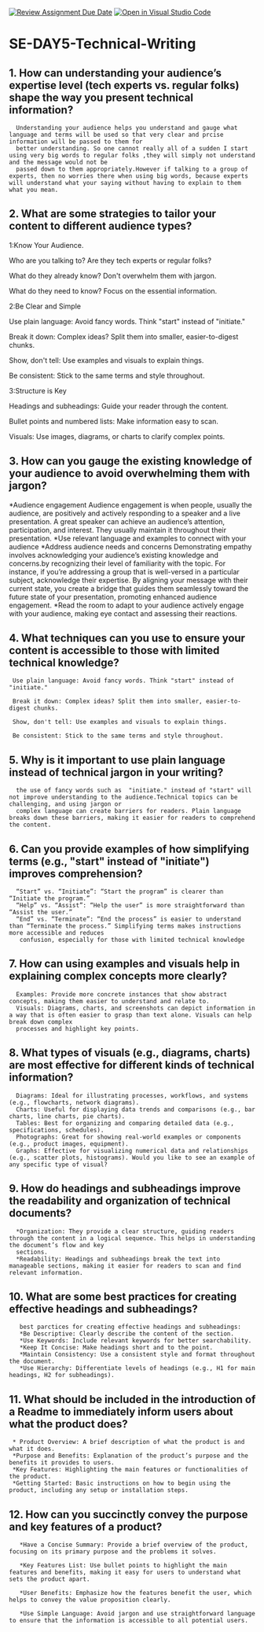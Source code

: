 [![Review Assignment Due Date](https://classroom.github.com/assets/deadline-readme-button-22041afd0340ce965d47ae6ef1cefeee28c7c493a6346c4f15d667ab976d596c.svg)](https://classroom.github.com/a/zsAR-pyY)
[![Open in Visual Studio Code](https://classroom.github.com/assets/open-in-vscode-2e0aaae1b6195c2367325f4f02e2d04e9abb55f0b24a779b69b11b9e10269abc.svg)](https://classroom.github.com/online_ide?assignment_repo_id=15650344&assignment_repo_type=AssignmentRepo)
# SE-DAY5-Technical-Writing
## 1. How can understanding your audience’s expertise level (tech experts vs. regular folks) shape the way you present technical information?
      Understanding your audience helps you understand and gauge what language and terms will be used so that very clear and prcise information will be passed to them for 
      better understanding. So one cannot really all of a sudden I start using very big words to regular folks ,they will simply not understand and the message would not be 
      passed down to them appropriately.However if talking to a group of experts, then no worries there when using big words, because experts will understand what your saying without having to explain to them what you mean.
## 2. What are some strategies to tailor your content to different audience types?
1:Know Your Audience.

Who are you talking to? Are they tech experts or regular folks?

What do they already know? Don't overwhelm them with jargon.

What do they need to know? Focus on the essential information.



2:Be Clear and Simple

Use plain language: Avoid fancy words. Think "start" instead of "initiate."

Break it down: Complex ideas? Split them into smaller, easier-to-digest chunks.

Show, don't tell: Use examples and visuals to explain things.

Be consistent: Stick to the same terms and style throughout.



3:Structure is Key

Headings and subheadings: Guide your reader through the content.

Bullet points and numbered lists: Make information easy to scan.

Visuals: Use images, diagrams, or charts to clarify complex points.


## 3. How can you gauge the existing knowledge of your audience to avoid overwhelming them with jargon?
*Audience engagement
 Audience engagement is when people, usually the audience, are positively and actively responding to a speaker and a live presentation. A great speaker can achieve an 
 audience’s attention, participation, and interest. They usually maintain it throughout their presentation.
*Use relevant language and examples to connect with your audience
 *Address audience needs and concerns
  Demonstrating empathy involves acknowledging your audience’s existing knowledge and concerns.by recognizing their level of familiarity with the topic. For instance, if 
  you’re addressing a group that is well-versed in a particular subject, acknowledge their expertise. By aligning your message with their current state, you create a bridge 
  that guides them seamlessly toward the future state of your presentation, promoting enhanced audience engagement.
 *Read the room to adapt to your audience
  actively engage with your audience, making eye contact and assessing their reactions.
 
## 4. What techniques can you use to ensure your content is accessible to those with limited technical knowledge?
     Use plain language: Avoid fancy words. Think "start" instead of "initiate."

     Break it down: Complex ideas? Split them into smaller, easier-to-digest chunks.

     Show, don't tell: Use examples and visuals to explain things.

     Be consistent: Stick to the same terms and style throughout.
## 5. Why is it important to use plain language instead of technical jargon in your writing?
      the use of fancy words such as  "initiate." instead of "start" will not improve understanding to the audience.Technical topics can be challenging, and using jargon or 
      complex language can create barriers for readers. Plain language breaks down these barriers, making it easier for readers to comprehend the content.
## 6. Can you provide examples of how simplifying terms (e.g., "start" instead of "initiate") improves comprehension?
      “Start” vs. “Initiate”: “Start the program” is clearer than “Initiate the program.”
      “Help” vs. “Assist”: “Help the user” is more straightforward than “Assist the user.” 
      “End” vs. “Terminate”: “End the process” is easier to understand than “Terminate the process.” Simplifying terms makes instructions more accessible and reduces 
       confusion, especially for those with limited technical knowledge
## 7. How can using examples and visuals help in explaining complex concepts more clearly?
      Examples: Provide more concrete instances that show abstract concepts, making them easier to understand and relate to.
      Visuals: Diagrams, charts, and screenshots can depict information in a way that is often easier to grasp than text alone. Visuals can help break down complex 
      processes and highlight key points.
## 8. What types of visuals (e.g., diagrams, charts) are most effective for different kinds of technical information?
      Diagrams: Ideal for illustrating processes, workflows, and systems (e.g., flowcharts, network diagrams).
      Charts: Useful for displaying data trends and comparisons (e.g., bar charts, line charts, pie charts). 
      Tables: Best for organizing and comparing detailed data (e.g., specifications, schedules).
      Photographs: Great for showing real-world examples or components (e.g., product images, equipment). 
      Graphs: Effective for visualizing numerical data and relationships (e.g., scatter plots, histograms). Would you like to see an example of any specific type of visual?
## 9. How do headings and subheadings improve the readability and organization of technical documents?
      *Organization: They provide a clear structure, guiding readers through the content in a logical sequence. This helps in understanding the document’s flow and key 
      sections.
      *Readability: Headings and subheadings break the text into manageable sections, making it easier for readers to scan and find relevant information.

## 10. What are some best practices for creating effective headings and subheadings?
       best parctices for creating effective headings and subheadings:
       *Be Descriptive: Clearly describe the content of the section. 
       *Use Keywords: Include relevant keywords for better searchability.
       *Keep It Concise: Make headings short and to the point. 
       *Maintain Consistency: Use a consistent style and format throughout the document. 
       *Use Hierarchy: Differentiate levels of headings (e.g., H1 for main headings, H2 for subheadings).
## 11. What should be included in the introduction of a Readme to immediately inform users about what the product does?
     * Product Overview: A brief description of what the product is and what it does.
     *Purpose and Benefits: Explanation of the product’s purpose and the benefits it provides to users.
     *Key Features: Highlighting the main features or functionalities of the product.
     *Getting Started: Basic instructions on how to begin using the product, including any setup or installation steps.
## 12. How can you succinctly convey the purpose and key features of a product?
       *Have a Concise Summary: Provide a brief overview of the product, focusing on its primary purpose and the problems it solves.

       *Key Features List: Use bullet points to highlight the main features and benefits, making it easy for users to understand what sets the product apart.

       *User Benefits: Emphasize how the features benefit the user, which helps to convey the value proposition clearly.

       *Use Simple Language: Avoid jargon and use straightforward language to ensure that the information is accessible to all potential users.  
